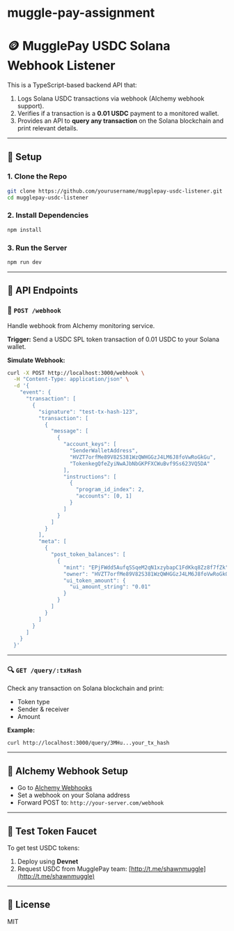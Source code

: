 # muggle-pay-assignment

# 🪙 MugglePay USDC Solana Webhook Listener

This is a TypeScript-based backend API that:

1. Logs Solana USDC transactions via webhook (Alchemy webhook support).
2. Verifies if a transaction is a **0.01 USDC** payment to a monitored wallet.
3. Provides an API to **query any transaction** on the Solana blockchain and print relevant details.

---

## 🚀 Setup

### 1. Clone the Repo

```bash
git clone https://github.com/yourusername/mugglepay-usdc-listener.git
cd mugglepay-usdc-listener
```

### 2. Install Dependencies

```bash
npm install
```

### 3. Run the Server

```bash
npm run dev
```

---

## 📡 API Endpoints

### 🔔 `POST /webhook`

Handle webhook from Alchemy monitoring service.

**Trigger:**
Send a USDC SPL token transaction of 0.01 USDC to your Solana wallet.

**Simulate Webhook:**

```bash
curl -X POST http://localhost:3000/webhook \
  -H "Content-Type: application/json" \
  -d '{
    "event": {
      "transaction": [
        {
          "signature": "test-tx-hash-123",
          "transaction": [
            {
              "message": [
                {
                  "account_keys": [
                    "SenderWalletAddress",
                    "HVZT7orfMe89V82S381WzQWHGGzJ4LM6J8foVwRoGkGu",
                    "TokenkegQfeZyiNwAJbNbGKPFXCWuBvf9Ss623VQ5DA"
                  ],
                  "instructions": [
                    {
                      "program_id_index": 2,
                      "accounts": [0, 1]
                    }
                  ]
                }
              ]
            }
          ],
          "meta": [
            {
              "post_token_balances": [
                {
                  "mint": "EPjFWdd5AufqSSqeM2qN1xzybapC1FdKkq8Zz8f7fZk",
                  "owner": "HVZT7orfMe89V82S381WzQWHGGzJ4LM6J8foVwRoGkGu",
                  "ui_token_amount": {
                    "ui_amount_string": "0.01"
                  }
                }
              ]
            }
          ]
        }
      ]
    }
  }'
```

---

### 🔍 `GET /query/:txHash`

Check any transaction on Solana blockchain and print:

* Token type
* Sender & receiver
* Amount

**Example:**

```bash
curl http://localhost:3000/query/3MHu...your_tx_hash
```

---

## 🔗 Alchemy Webhook Setup

* Go to [Alchemy Webhooks](https://dashboard.alchemy.com/webhooks)
* Set a webhook on your Solana address
* Forward POST to: `http://your-server.com/webhook`

---

## 🔪 Test Token Faucet

To get test USDC tokens:

1. Deploy using **Devnet**
2. Request USDC from MugglePay team: [http://t.me/shawnmuggle](http://t.me/shawnmuggle)

---

## 📄 License

MIT
